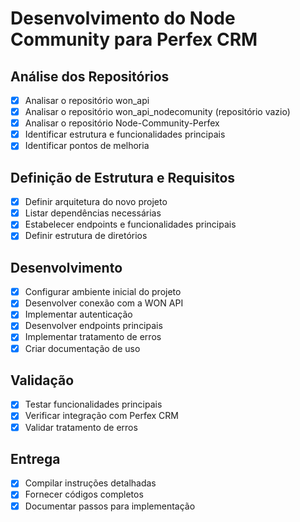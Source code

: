 # Desenvolvimento do Node Community para Perfex CRM

## Análise dos Repositórios
- [x] Analisar o repositório won_api
- [x] Analisar o repositório won_api_nodecomunity (repositório vazio)
- [x] Analisar o repositório Node-Community-Perfex
- [x] Identificar estrutura e funcionalidades principais
- [x] Identificar pontos de melhoria

## Definição de Estrutura e Requisitos
- [x] Definir arquitetura do novo projeto
- [x] Listar dependências necessárias
- [x] Estabelecer endpoints e funcionalidades principais
- [x] Definir estrutura de diretórios

## Desenvolvimento
- [x] Configurar ambiente inicial do projeto
- [x] Desenvolver conexão com a WON API
- [x] Implementar autenticação
- [x] Desenvolver endpoints principais
- [x] Implementar tratamento de erros
- [x] Criar documentação de uso

## Validação
- [x] Testar funcionalidades principais
- [x] Verificar integração com Perfex CRM
- [x] Validar tratamento de erros

## Entrega
- [x] Compilar instruções detalhadas
- [x] Fornecer códigos completos
- [x] Documentar passos para implementação
